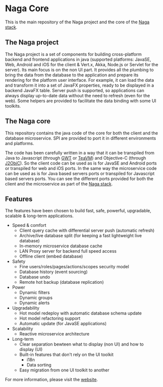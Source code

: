 # Naga Core

This is the main repository of the Naga project and the core of the [Naga stack][naga-stack-repo]. 

## The Naga project

The Naga project is a set of components for building cross-platform backend and frontend applications in java (supported platforms: JavaSE, Web, Android and iOS for the client & Vert.x, Akka, Node.js or Servlet for the server). Its main focus is on the non UI part. It provides all the plumbing to bring the data from the database to the application and prepare its rendering for the platform user interface. For example, it can load the data and transform it into a set of JavaFX properties, ready to be displayed in a backend JavaFX table. Server push is supported, so applications can always display up-to-date data without the need to refresh (even for the web). Some helpers are provided to facilitate the data binding with some UI toolkits.

## The Naga core 

This repository contains the java code of the core for both the client and the database microservice. SPI are provided to port it in different environments and platforms. 

The code has been carefully written in a way that it can be transpiled from Java to Javascript (through [GWT][gwt-website] or [TeaVM][teavm-website]) and Objective-C (through [J2ObjC][j2objc-website]).  So the client code can be used as is for JavaSE and Android ports or transpiled for web and iOS ports. In the same way the microservice code can be used as is for Java based servers ports or transpiled for Javascript based servers ports. You can see the different ports provided for both the client and the microservice as part of the [Naga stack][naga-stack-repo].  

## Features

The features have been chosen to build fast, safe, powerful, upgradable, scalable & long-term applications. 

* Speed & comfort
	* Client query cache with differential server push (automatic refresh)
	* Archive/live database split (for keeping a fast lightweight live database)
	* In-memory microservice database cache
	* LAN Proxy server for backend full speed access
	* Offline client (embed database)
* Safety
	* Fine users/roles/pages/actions/scopes security model
	* Database history (event sourcing)
	* Database undo
	* Remote hot backup (database replication)
* Power
	* Dynamic filters
	* Dynamic groups
	* Dynamic alerts
* Upgradability
	* Hot model redeploy with automatic database schema update
	* Hot model refactoring support
 	* Automatic update (for JavaSE applications)
* Scalability
	* Reactive microservice architecture
* Long-term
	* Clear separation bewteen what to display (non UI) and how to display (UI)
	* Built-in features that don't rely on the UI toolkit
		* i18n
		* Data sorting
	* Easy migration from one UI toolkit to another 

For more information, please visit the [website][naga-website].

[naga-home]: https://github.com/naga-project
[naga-repo]: https://github.com/naga-project/naga
[naga-jre-repo]: https://github.com/naga-project/naga-jre
[naga-browser-repo]: https://github.com/naga-project/naga-browser
[naga-android-repo]: https://github.com/naga-project/naga-android
[naga-ios-repo]: https://github.com/naga-project/naga-ios
[naga-vertx-repo]: https://github.com/naga-project/naga-vertx
[naga-akka-repo]: https://github.com/naga-project/naga-akka
[naga-nodejs-repo]: https://github.com/naga-project/naga-nodejs
[naga-ui-javafx-repo]: https://github.com/naga-project/naga-ui-javafx
[naga-ui-gwt-repo]: https://github.com/naga-project/naga-ui-gwt
[naga-ui-angular-repo]: https://github.com/naga-project/naga-ui-angular
[naga-ui-zebra-repo]: https://github.com/naga-project/naga-ui-zebra
[naga-project.github.io-repo]: https://github.com/naga-project/naga-project.github.io
[naga-runtimes-repo]: https://github.com/naga-project/naga-runtimes
[naga-bindings-repo]: https://github.com/naga-project/naga-bindings
[naga-examples-repo]: https://github.com/naga-project/naga-examples
[naga-tools-repo]: https://github.com/naga-project/naga-tools
[naga-roadmap-repo]: https://github.com/naga-project/naga-roadmap
[naga-stack-repo]: https://github.com/naga-project/naga-stack
[naga-website]: http://naga-project.github.io
[gwt-website]: http://www.gwtproject.org
[teavm-website]: http://teavm.org
[j2objc-website]: http://j2objc.org
[vertx-website]: http://vertx.io
[akka-website]: http://akka.io
[nodejs-website]: http://nodejs.org
